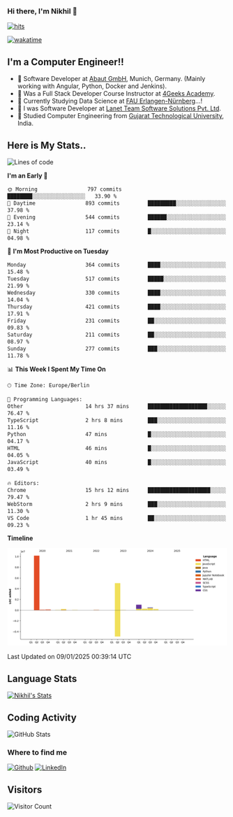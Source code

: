 ### Hi there, I'm Nikhil 👋

[![hits](https://hits.sh/github.com/silentsoft/hits.svg?color=2311cc)](https://hits.sh/github.com/silentsoft/hits/)

[![wakatime](https://wakatime.com/badge/user/369b6a3a-7953-4ff9-b7c7-be53d0a7ccc6.svg)](https://wakatime.com/@369b6a3a-7953-4ff9-b7c7-be53d0a7ccc6)

## I'm a  Computer Engineer!!

- 🌱 Software Developer at [Abaut GmbH](https://www.abaut.de/), Munich, Germany. (Mainly working with Angular, Python, Docker and Jenkins).
- 🌱 Was a Full Stack Developer Course Instructor at [4Geeks Academy](https://4geeks.com/).
- 🌱 Currently Studying Data Science at [FAU Erlangen-Nürnberg](https://www.fau.de/)...!
- 🌱 I was Software Developer at [Lanet Team Software Solutions Pvt. Ltd](https://lanetteam.com/).
- 🌱 Studied Computer Engineering from [Gujarat Technological University](https://www.gtu.ac.in/), India.

<h2>Here is My Stats..</h2>

<!--START_SECTION:waka-->
![Lines of code](https://img.shields.io/badge/From%20Hello%20World%20I%27ve%20Written-17.5%20million%20lines%20of%20code-blue)

**I'm an Early 🐤** 

```text
🌞 Morning                797 commits         ████████░░░░░░░░░░░░░░░░░   33.90 % 
🌆 Daytime                893 commits         █████████░░░░░░░░░░░░░░░░   37.98 % 
🌃 Evening                544 commits         ██████░░░░░░░░░░░░░░░░░░░   23.14 % 
🌙 Night                  117 commits         █░░░░░░░░░░░░░░░░░░░░░░░░   04.98 % 
```
📅 **I'm Most Productive on Tuesday** 

```text
Monday                   364 commits         ████░░░░░░░░░░░░░░░░░░░░░   15.48 % 
Tuesday                  517 commits         █████░░░░░░░░░░░░░░░░░░░░   21.99 % 
Wednesday                330 commits         ████░░░░░░░░░░░░░░░░░░░░░   14.04 % 
Thursday                 421 commits         ████░░░░░░░░░░░░░░░░░░░░░   17.91 % 
Friday                   231 commits         ██░░░░░░░░░░░░░░░░░░░░░░░   09.83 % 
Saturday                 211 commits         ██░░░░░░░░░░░░░░░░░░░░░░░   08.97 % 
Sunday                   277 commits         ███░░░░░░░░░░░░░░░░░░░░░░   11.78 % 
```


📊 **This Week I Spent My Time On** 

```text
🕑︎ Time Zone: Europe/Berlin

💬 Programming Languages: 
Other                    14 hrs 37 mins      ███████████████████░░░░░░   76.47 % 
TypeScript               2 hrs 8 mins        ███░░░░░░░░░░░░░░░░░░░░░░   11.16 % 
Python                   47 mins             █░░░░░░░░░░░░░░░░░░░░░░░░   04.17 % 
HTML                     46 mins             █░░░░░░░░░░░░░░░░░░░░░░░░   04.05 % 
JavaScript               40 mins             █░░░░░░░░░░░░░░░░░░░░░░░░   03.49 % 

🔥 Editors: 
Chrome                   15 hrs 12 mins      ████████████████████░░░░░   79.47 % 
WebStorm                 2 hrs 9 mins        ███░░░░░░░░░░░░░░░░░░░░░░   11.30 % 
VS Code                  1 hr 45 mins        ██░░░░░░░░░░░░░░░░░░░░░░░   09.23 % 
```

**Timeline**

![Lines of Code chart](https://raw.githubusercontent.com/nikhilmaguwala/nikhilmaguwala/main/assets/bar_graph.png)


 Last Updated on 09/01/2025 00:39:14 UTC
<!--END_SECTION:waka-->

<h2>Language Stats</h2>

[![Nikhil's Stats](https://github-readme-stats.vercel.app/api/wakatime?username=nikhilmaguwala&layout=compact&title=Stats)](https://github.com/nikhilmaguwala)


<h2>Coding Activity</h2>

<p><img src="https://wakatime.com/share/@nikhilmaguwala/7dd532b8-3e5e-4c26-8c46-68cc27712a92.svg" alt="GitHub Stats"></p>

<h3>Where to find me</h3>
<p>
    <a href="https://github.com/nikhilmaguwala" target="_blank"><img alt="Github" src="https://img.shields.io/badge/GitHub-%2312100E.svg?&style=for-the-badge&logo=Github&logoColor=white" /></a>
    <a href="https://www.linkedin.com/in/nikhil-maguwala" target="_blank"><img alt="LinkedIn" src="https://img.shields.io/badge/linkedin-%230077B5.svg?&style=for-the-badge&logo=linkedin&logoColor=white" /></a> 
</p>


<h2>Visitors</h2>

![Visitor Count](https://profile-counter.glitch.me/nikhilmaguwala/count.svg)

[website]: https://nikhilmaguwala.github.io/
[instagram]: https://www.instagram.com/nikhil_maguwala/
[linkedin]: https://www.linkedin.com/in/nikhil-maguwala/

